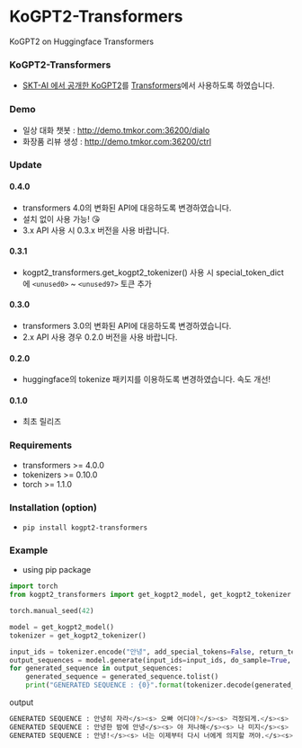 # KoGPT2-Transformers

KoGPT2 on Huggingface Transformers

### KoGPT2-Transformers

- [SKT-AI 에서 공개한 KoGPT2](https://github.com/SKT-AI/KoGPT2)를 [Transformers](https://github.com/huggingface/transformers)에서 사용하도록 하였습니다.

### Demo

- 일상 대화 챗봇 : http://demo.tmkor.com:36200/dialo
- 화장품 리뷰 생성 : http://demo.tmkor.com:36200/ctrl

### Update

#### 0.4.0

- transformers 4.0의 변화된 API에 대응하도록 변경하였습니다.
- 설치 없이 사용 가능! 😘
- 3.x API 사용 시 0.3.x 버전을 사용 바랍니다.

#### 0.3.1

- kogpt2_transformers.get_kogpt2_tokenizer() 사용 시 special_token_dict 에 `<unused0>` ~ `<unused97>` 토큰 추가

#### 0.3.0

- transformers 3.0의 변화된 API에 대응하도록 변경하였습니다.
- 2.x API 사용 경우 0.2.0 버전을 사용 바랍니다.

#### 0.2.0

- huggingface의 tokenize 패키지를 이용하도록 변경하였습니다. 속도 개선!

#### 0.1.0

- 최초 릴리즈

### Requirements

- transformers >= 4.0.0
- tokenizers >= 0.10.0
- torch >= 1.1.0

### Installation (option)

- `pip install kogpt2-transformers`

### Example 

- using pip package

```python
import torch
from kogpt2_transformers import get_kogpt2_model, get_kogpt2_tokenizer

torch.manual_seed(42)

model = get_kogpt2_model()
tokenizer = get_kogpt2_tokenizer()

input_ids = tokenizer.encode("안녕", add_special_tokens=False, return_tensors="pt")
output_sequences = model.generate(input_ids=input_ids, do_sample=True, max_length=100, num_return_sequences=3)
for generated_sequence in output_sequences:
    generated_sequence = generated_sequence.tolist()
    print("GENERATED SEQUENCE : {0}".format(tokenizer.decode(generated_sequence, clean_up_tokenization_spaces=True)))
```

output

```sh
GENERATED SEQUENCE : 안녕히 자라</s><s> 오빠 어디야?</s><s> 걱정되게.</s><s> 어디야?</s><s> 연락이 안 되네...</s><s> 전화해 꼭</s><s> 내가 전화 꺼 놓을 꺼야?</s><s> 그래 잘 자</s><s> 나 이제 집에 가.</s><s> 잘 자,,,,</s><s> 나 이제 집에 가요</s><s> 전화 꼭 받으세요 기다릴께요 기다릴께요</s><s> 나 이제 잘려구...</s><s> 오빠두 잘래...</s><s> 잘 자</s><s> 너
GENERATED SEQUENCE : 안녕한 밤에 안녕</s><s> 야 저나해</s><s> 나 미지</s><s> 안녕하세요</s><s> 미래캐피탈입니다.</s><s> 최저 연 7</s><s> 누구나 100</s><s> 5000 만까지 당일 송금.</s><s> 연체 자 가능</s><s> 뭐 하시오?</s><s> 나 짐 대전 출발함</s><s> 낼 볼 일 있으시면 들리셔서 차 한 잔 하시며, 차 한 잔 하시삼</s><s> 보고파서.</s><s> 모 해?</s><s> 너가 어제 문자 보냈던 그
GENERATED SEQUENCE : 안녕!</s><s> 너는 이제부터 다시 너에게 의지할 꺼야.</s><s> 난 정말 너를 사랑하고 잇어.</s><s> 너 때문에 많이 아파해서 죽고 싶진 않을 꺼야.</s><s> 정말 너무 힘들다.</s><s> 너의 맘 변하지 않도록 기도할께.</s><s> 사랑해요.</s><s> 젼</s><s> 정말이지 널 믿엇던 약속이 거짓말인 줄 알면서도 더 이상 너에게 의지하지 않을께.</s><s> 정말 너무 힘들어서 살기 어렵다 정말
```

